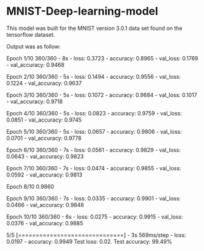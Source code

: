 # MNIST-Deep-learning-model
This model was built for the MNIST version 3.0.1 data set found on the tensorflow dataset.

Output was as follow:

Epoch 1/10
360/360 - 8s - loss: 0.3723 - accuracy: 0.8965 - val_loss: 0.1769 - val_accuracy: 
0.9468

Epoch 2/10
360/360 - 5s - loss: 0.1494 - accuracy: 0.9556 - val_loss: 0.1224 - val_accuracy: 
0.9637

Epoch 3/10
360/360 - 5s - loss: 0.1072 - accuracy: 0.9684 - val_loss: 0.1017 - val_accuracy: 
0.9718

Epoch 4/10
360/360 - 5s - loss: 0.0823 - accuracy: 0.9759 - val_loss: 0.0851 - val_accuracy: 
0.9745

Epoch 5/10
360/360 - 5s - loss: 0.0657 - accuracy: 0.9806 - val_loss: 0.0701 - val_accuracy: 
0.9778

Epoch 6/10
360/360 - 7s - loss: 0.0561 - accuracy: 0.9829 - val_loss: 0.0643 - val_accuracy: 
0.9823

Epoch 7/10
360/360 - 7s - loss: 0.0474 - accuracy: 0.9855 - val_loss: 0.0592 - val_accuracy: 
0.9813

Epoch 8/10
0.9860

Epoch 9/10
360/360 - 7s - loss: 0.0335 - accuracy: 0.9901 - val_loss: 0.0466 - val_accuracy: 
0.9848

Epoch 10/10
360/360 - 6s - loss: 0.0275 - accuracy: 0.9915 - val_loss: 0.0376 - val_accuracy: 
0.9885

5/5 [==============================] - 3s 569ms/step - loss: 0.0197 - accuracy: 0.9949
Test loss: 0.02. Test accuracy: 99.49%
